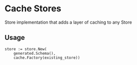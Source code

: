 # Cache Stores
Store implementation that adds a layer of caching to any Store

## Usage
```
store := store.New(
    generated.Schema(),
    cache.Factory(existing_store))
```
